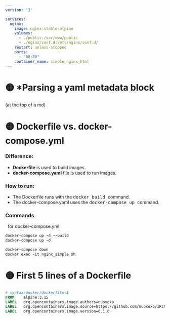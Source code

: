 ```yaml
---
version: '3'

services:
  nginx:
    image: nginx:stable-alpine
    volumes:
      - ./public:/var/www/public
      - ./nginx/conf.d:/etc/nginx/conf.d/
    restart: unless-stopped
    ports:
      - "80:80"
    container_name: simple_nginx_html
---
```


# :yellow_circle: \*Parsing a yaml metadata block 
(at the top of a md)
# :yellow_circle: Dockerfile vs. docker-compose.yml
### Difference:
- __Dockerfile__ is used to build images.
- __docker-compose.yaml__ file is used to run images. 
### How to run:
- The Dockerfile runs with the <kbd> docker build </kbd> command.
- The docker-compose.yaml uses the <kbd> docker-compose up </kbd> command.
### Commands 
&nbsp;&nbsp;for docker-compose.yml 
```j
docker-compose up -d --build
docker-compose up -d

docker-compose down
docker exec -it nginx_simple sh
```
# :yellow_circle: First 5 lines of a Dockerfile 
```dockerfile
# syntax=docker/dockerfile:1
FROM    alpine:3.15
LABEL   org.opencontainers.image.authors=nuoxoxo
LABEL   org.opencontainers.image.source=https://github.com/nuoxoxo/IRCCI
LABEL   org.opencontainers.image.version=0.1.0
```
